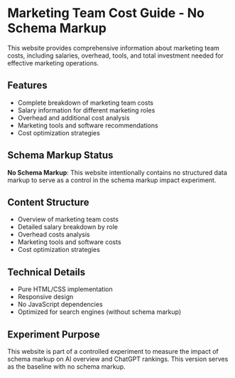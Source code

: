 # Marketing Team Cost Guide - No Schema Markup

This website provides comprehensive information about marketing team costs, including salaries, overhead, tools, and total investment needed for effective marketing operations.

## Features

- Complete breakdown of marketing team costs
- Salary information for different marketing roles
- Overhead and additional cost analysis
- Marketing tools and software recommendations
- Cost optimization strategies

## Schema Markup Status

**No Schema Markup**: This website intentionally contains no structured data markup to serve as a control in the schema markup impact experiment.

## Content Structure

- Overview of marketing team costs
- Detailed salary breakdown by role
- Overhead costs analysis
- Marketing tools and software costs
- Cost optimization strategies

## Technical Details

- Pure HTML/CSS implementation
- Responsive design
- No JavaScript dependencies
- Optimized for search engines (without schema markup)

## Experiment Purpose

This website is part of a controlled experiment to measure the impact of schema markup on AI overview and ChatGPT rankings. This version serves as the baseline with no schema markup. 